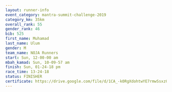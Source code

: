 ```yaml
---
layout: runner-info 
event_category: mantra-summit-challenge-2019 
category_km: 35km 
overall_rank: 55
gender_rank: 46
bib: 525
first_name: Muhamad
last_name: Ulum
gender: M
team_name: NOJA Runners
start: Sun, 12-00-00 am
mbah_kamad: Sun, 10-09-57 am
finish: Sun, 01-24-18 pm
race_time: 13-24-18
status: FINISHER
certificate: https://drive.google.com/file/d/1CA_-k0RgXdohtwYE7rmwSsxz0xPaNNAx/view?usp=sharing
---
```

